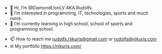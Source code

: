 - 👋 Hi, I’m @DiamondLionLV AKA Rudolfs.
- 👀 I’m interested in programming, IT, technologies, sports and much more.
- 🌱 I’m currently learning in high school, school of sports and programming school.
<!--- - 💞️ I’m looking to collaborate on ... --->
- 📫 How to reach me rudolfs.rijkuris@gmail.com or rudolfs@rijkuris.com
- 🌐 My portfolio https://rijkuris.com/

<!---
DiamondLionLV/DiamondLionLV is a ✨ special ✨ repository because its `README.md` (this file) appears on your GitHub profile.
You can click the Preview link to take a look at your changes.
--->
